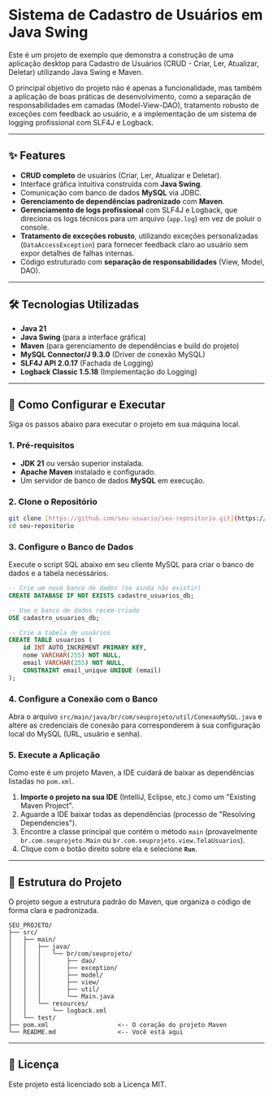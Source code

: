 # Sistema de Cadastro de Usuários em Java Swing

Este é um projeto de exemplo que demonstra a construção de uma aplicação desktop para Cadastro de Usuários (CRUD - Criar, Ler, Atualizar, Deletar) utilizando Java Swing e Maven.

O principal objetivo do projeto não é apenas a funcionalidade, mas também a aplicação de boas práticas de desenvolvimento, como a separação de responsabilidades em camadas (Model-View-DAO), tratamento robusto de exceções com feedback ao usuário, e a implementação de um sistema de logging profissional com SLF4J e Logback.

---

## ✨ Features

* **CRUD completo** de usuários (Criar, Ler, Atualizar e Deletar).
* Interface gráfica intuitiva construída com **Java Swing**.
* Comunicação com banco de dados **MySQL** via JDBC.
* **Gerenciamento de dependências padronizado** com **Maven**.
* **Gerenciamento de logs profissional** com SLF4J e Logback, que direciona os logs técnicos para um arquivo (`app.log`) em vez de poluir o console.
* **Tratamento de exceções robusto**, utilizando exceções personalizadas (`DataAccessException`) para fornecer feedback claro ao usuário sem expor detalhes de falhas internas.
* Código estruturado com **separação de responsabilidades** (View, Model, DAO).

---

## 🛠️ Tecnologias Utilizadas

* **Java 21**
* **Java Swing** (para a interface gráfica)
* **Maven** (para gerenciamento de dependências e build do projeto)
* **MySQL Connector/J 9.3.0** (Driver de conexão MySQL)
* **SLF4J API 2.0.17** (Fachada de Logging)
* **Logback Classic 1.5.18** (Implementação do Logging)

---

## 🚀 Como Configurar e Executar

Siga os passos abaixo para executar o projeto em sua máquina local.

### 1. Pré-requisitos

* **JDK 21** ou versão superior instalada.
* **Apache Maven** instalado e configurado.
* Um servidor de banco de dados **MySQL** em execução.

### 2. Clone o Repositório

```bash
git clone [https://github.com/seu-usuario/seu-repositorio.git](https://github.com/seu-usuario/seu-repositorio.git)
cd seu-repositorio
```

### 3. Configure o Banco de Dados

Execute o script SQL abaixo em seu cliente MySQL para criar o banco de dados e a tabela necessários.

```sql
-- Crie um novo banco de dados (se ainda não existir)
CREATE DATABASE IF NOT EXISTS cadastro_usuarios_db;

-- Use o banco de dados recém-criado
USE cadastro_usuarios_db;

-- Crie a tabela de usuários
CREATE TABLE usuarios (
    id INT AUTO_INCREMENT PRIMARY KEY,
    nome VARCHAR(255) NOT NULL,
    email VARCHAR(255) NOT NULL,
    CONSTRAINT email_unique UNIQUE (email)
);
```

### 4. Configure a Conexão com o Banco

Abra o arquivo `src/main/java/br/com/seuprojeto/util/ConexaoMySQL.java` e altere as credenciais de conexão para corresponderem à sua configuração local do MySQL (URL, usuário e senha).

### 5. Execute a Aplicação

Como este é um projeto Maven, a IDE cuidará de baixar as dependências listadas no `pom.xml`.

1.  **Importe o projeto na sua IDE** (IntelliJ, Eclipse, etc.) como um "Existing Maven Project".
2.  Aguarde a IDE baixar todas as dependências (processo de "Resolving Dependencies").
3.  Encontre a classe principal que contém o método `main` (provavelmente `br.com.seuprojeto.Main` ou `br.com.seuprojeto.view.TelaUsuarios`).
4.  Clique com o botão direito sobre ela e selecione **`Run`**.

---

## 📂 Estrutura do Projeto

O projeto segue a estrutura padrão do Maven, que organiza o código de forma clara e padronizada.

```
SEU_PROJETO/
├── src/
│   ├── main/
│   │   ├── java/
│   │   │   └── br/com/seuprojeto/
│   │   │       ├── dao/
│   │   │       ├── exception/
│   │   │       ├── model/
│   │   │       ├── view/
│   │   │       ├── util/
│   │   │       └── Main.java
│   │   └── resources/
│   │       └── logback.xml
│   └── test/
├── pom.xml                   <-- O coração do projeto Maven
└── README.md                 <-- Você está aqui
```

---

## 📜 Licença

Este projeto está licenciado sob a Licença MIT.